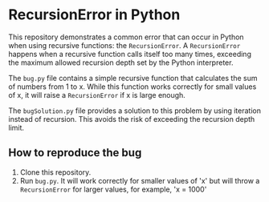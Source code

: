 # RecursionError in Python

This repository demonstrates a common error that can occur in Python when using recursive functions: the `RecursionError`.  A `RecursionError` happens when a recursive function calls itself too many times, exceeding the maximum allowed recursion depth set by the Python interpreter.

The `bug.py` file contains a simple recursive function that calculates the sum of numbers from 1 to x.  While this function works correctly for small values of x, it will raise a `RecursionError` if x is large enough.

The `bugSolution.py` file provides a solution to this problem by using iteration instead of recursion.  This avoids the risk of exceeding the recursion depth limit.

## How to reproduce the bug

1. Clone this repository.
2. Run `bug.py`. It will work correctly for smaller values of 'x' but will throw a `RecursionError` for larger values, for example, 'x = 1000'